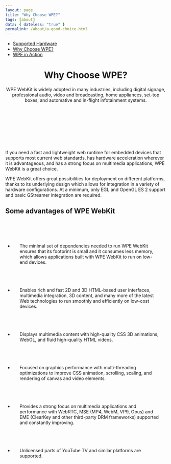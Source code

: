 ```yaml
---
layout: page
title: "Why Choose WPE?"
tags: [about]
data: { dateless: "true" }
permalink: /about/a-good-choice.html
---
```

<style>
:not(header) > h2 {
	background: url({{ '/assets/img/graphic-title-blue.svg' | url }}) 0 100% / 7rem auto no-repeat;
	padding-bottom: 1em;
}
ul.gallery.c2 {
	align-items: stretch;
	gap: 1em;
}
ul.gallery.c2 li {
	padding: 3.5em 1.5em 1.5em;
	border: 1px dashed var(--colorMain);
	background: url({{ '/assets/img/checkmark.png' | url}}) 1em 1em / 2em 2em no-repeat;
}
.full-bleed.banner {
	margin-block: 5rem 4rem;
	padding: 1px 0;
}
@media (min-width: 75rem) {
	.banner::before {
		content: '';
		position: absolute;
		top: 50%;
		left: -5rem;
		width: 5rem;
		height: 1px;
		background: linear-gradient(90deg,#000,#0008);
		mask-image: repeating-linear-gradient(270deg, transparent, #89A 1px, #999 3px, transparent 4px, transparent 7px);
	}
}
.banner img {
	display: block;
	margin: -5rem auto;
	margin-block: calc( min(65rem,100vw) * 0.31229 * -0.25 );
}
</style>

<nav class="sidebar">
<ul>
<li><a href="{{ '/about/supported-hardware.html' | url }}">Supported Hardware</a></li>
<li class="currentPage"><a href="{{ '/about/a-good-choice.html' | url }}">Why Choose WPE?</a></li>
<li><a href="{{ '' | url }}">WPE in Action</a></li>
</ul>
</nav>

<header class="page">

# Why Choose WPE? 

WPE WebKit is widely adopted in many industries, including digital signage, professional audio, video and broadcasting, home appliances, set-top boxes, and automative and in-flight infotainment systems.

</header>

<section class="full-bleed banner">
<img src="{{ '/assets/img/WhyChooseWPE.png' | url }}" alt="">
</section>

<section>

<p class="leadin">If you need a fast and lightweight web runtime for embedded devices that supports most current web standards, has hardware acceleration wherever it is advantageous, and has a strong focus on multimedia applications, WPE WebKit is a great choice.</p>

WPE WebKit offers great possibilities for deployment on different platforms, thanks to its underlying design which allows for integration in a variety of hardware configurations. At a minimum, only EGL and OpenGL ES 2 support and basic GStreamer integration are required.
</section>

<section class="dotsep">

## Some advantages of WPE WebKit

<ul class="gallery c2">
<li>The minimal set of dependencies needed to run WPE WebKit ensures that its footprint is small and it consumes less memory, which allows applications built with WPE WebKit to run on low-end devices.</li>
<li>Enables rich and fast 2D and 3D HTML-based user interfaces, multimedia integration, 3D content, and many more of the latest Web technologies to run smoothly and efficiently on low-cost devices.</li>
<li>Displays multimedia content with high-quality CSS 3D animations, WebGL, and fluid high-quality HTML videos.</li>
<li>Focused on graphics performance with multi-threading optimizations to improve CSS animation, scrolling, scaling, and rendering of canvas and video elements.</li>
<li>Provides a strong focus on multimedia applications and performance with WebRTC, MSE (MP4, WebM, VP9, Opus) and EME (ClearKey and other third-party DRM frameworks) supported and constantly improving.</li>
<li>Unlicensed parts of YouTube TV and similar platforms are supported.</li>
</ul>

</section>
